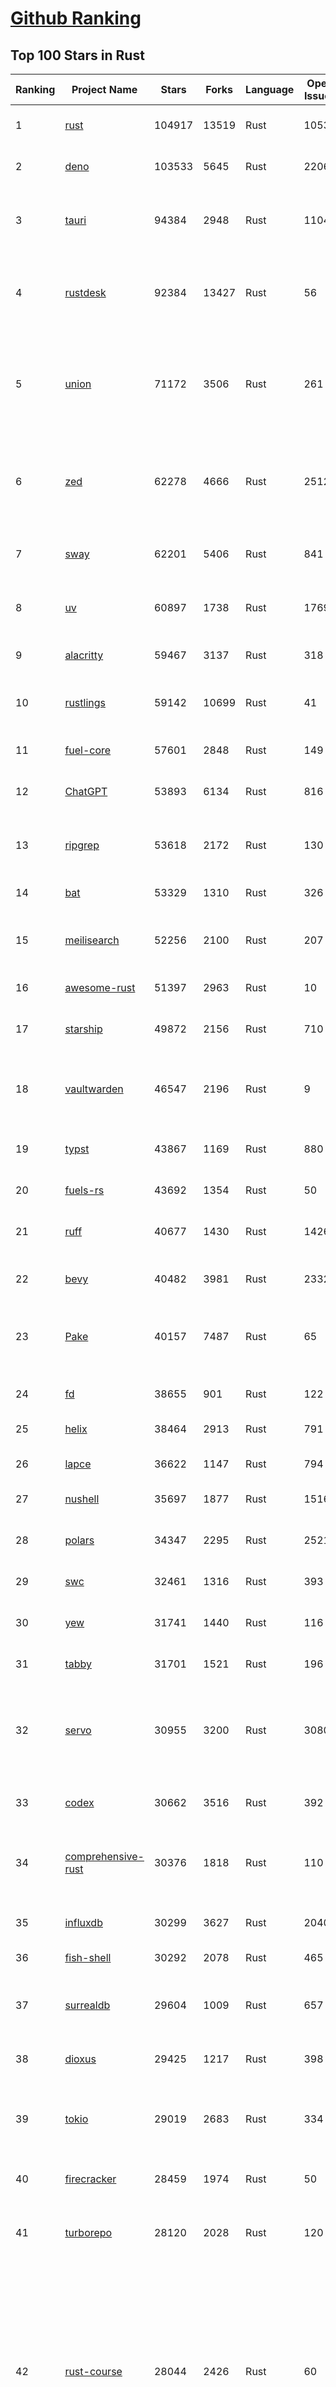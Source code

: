 [Github Ranking](../README.md)
==========

## Top 100 Stars in Rust

| Ranking | Project Name | Stars | Forks | Language | Open Issues | Description | Last Commit |
| ------- | ------------ | ----- | ----- | -------- | ----------- | ----------- | ----------- |
| 1 | [rust](https://github.com/rust-lang/rust) | 104917 | 13519 | Rust | 10531 | Empowering everyone to build reliable and efficient software. | 2025-07-10T01:45:03Z |
| 2 | [deno](https://github.com/denoland/deno) | 103533 | 5645 | Rust | 2206 | A modern runtime for JavaScript and TypeScript. | 2025-07-09T22:15:56Z |
| 3 | [tauri](https://github.com/tauri-apps/tauri) | 94384 | 2948 | Rust | 1104 | Build smaller, faster, and more secure desktop and mobile applications with a web frontend. | 2025-07-09T20:08:40Z |
| 4 | [rustdesk](https://github.com/rustdesk/rustdesk) | 92384 | 13427 | Rust | 56 | An open-source remote desktop application designed for self-hosting, as an alternative to TeamViewer. | 2025-07-10T00:42:03Z |
| 5 | [union](https://github.com/unionlabs/union) | 71172 | 3506 | Rust | 261 | The trust-minimized, zero-knowledge bridging protocol, designed for censorship resistance, extremely high security, and usage in decentralized finance. | 2025-07-10T03:07:11Z |
| 6 | [zed](https://github.com/zed-industries/zed) | 62278 | 4666 | Rust | 2512 | Code at the speed of thought – Zed is a high-performance, multiplayer code editor from the creators of Atom and Tree-sitter. | 2025-07-10T03:26:50Z |
| 7 | [sway](https://github.com/FuelLabs/sway) | 62201 | 5406 | Rust | 841 | 🌴 Empowering everyone to build reliable and efficient smart contracts. | 2025-07-09T20:07:20Z |
| 8 | [uv](https://github.com/astral-sh/uv) | 60897 | 1738 | Rust | 1769 | An extremely fast Python package and project manager, written in Rust. | 2025-07-10T00:40:59Z |
| 9 | [alacritty](https://github.com/alacritty/alacritty) | 59467 | 3137 | Rust | 318 | A cross-platform, OpenGL terminal emulator. | 2025-07-07T21:44:56Z |
| 10 | [rustlings](https://github.com/rust-lang/rustlings) | 59142 | 10699 | Rust | 41 | :crab: Small exercises to get you used to reading and writing Rust code! | 2025-07-04T21:36:04Z |
| 11 | [fuel-core](https://github.com/FuelLabs/fuel-core) | 57601 | 2848 | Rust | 149 | Rust full node implementation of the Fuel v2 protocol. | 2025-07-09T20:32:47Z |
| 12 | [ChatGPT](https://github.com/lencx/ChatGPT) | 53893 | 6134 | Rust | 816 | 🔮 ChatGPT Desktop Application (Mac, Windows and Linux) | 2024-08-29T17:58:11Z |
| 13 | [ripgrep](https://github.com/BurntSushi/ripgrep) | 53618 | 2172 | Rust | 130 | ripgrep recursively searches directories for a regex pattern while respecting your gitignore | 2025-07-04T14:15:17Z |
| 14 | [bat](https://github.com/sharkdp/bat) | 53329 | 1310 | Rust | 326 | A cat(1) clone with wings. | 2025-07-09T19:47:44Z |
| 15 | [meilisearch](https://github.com/meilisearch/meilisearch) | 52256 | 2100 | Rust | 207 | A lightning-fast search engine API bringing AI-powered hybrid search to your sites and applications. | 2025-07-09T16:22:06Z |
| 16 | [awesome-rust](https://github.com/rust-unofficial/awesome-rust) | 51397 | 2963 | Rust | 10 | A curated list of Rust code and resources. | 2025-07-05T21:22:00Z |
| 17 | [starship](https://github.com/starship/starship) | 49872 | 2156 | Rust | 710 | ☄🌌️  The minimal, blazing-fast, and infinitely customizable prompt for any shell! | 2025-07-10T03:49:32Z |
| 18 | [vaultwarden](https://github.com/dani-garcia/vaultwarden) | 46547 | 2196 | Rust | 9 | Unofficial Bitwarden compatible server written in Rust, formerly known as bitwarden_rs | 2025-07-09T21:44:20Z |
| 19 | [typst](https://github.com/typst/typst) | 43867 | 1169 | Rust | 880 | A new markup-based typesetting system that is powerful and easy to learn. | 2025-07-09T15:34:20Z |
| 20 | [fuels-rs](https://github.com/FuelLabs/fuels-rs) | 43692 | 1354 | Rust | 50 | Fuel Network Rust SDK | 2025-07-01T14:31:55Z |
| 21 | [ruff](https://github.com/astral-sh/ruff) | 40677 | 1430 | Rust | 1426 | An extremely fast Python linter and code formatter, written in Rust. | 2025-07-10T03:13:37Z |
| 22 | [bevy](https://github.com/bevyengine/bevy) | 40482 | 3981 | Rust | 2332 | A refreshingly simple data-driven game engine built in Rust | 2025-07-10T02:57:09Z |
| 23 | [Pake](https://github.com/tw93/Pake) | 40157 | 7487 | Rust | 65 | 🤱🏻 Turn any webpage into a desktop app with Rust.  🤱🏻 利用 Rust 轻松构建轻量级多端桌面应用 | 2025-03-25T12:35:16Z |
| 24 | [fd](https://github.com/sharkdp/fd) | 38655 | 901 | Rust | 122 | A simple, fast and user-friendly alternative to 'find' | 2025-07-06T15:17:21Z |
| 25 | [helix](https://github.com/helix-editor/helix) | 38464 | 2913 | Rust | 791 | A post-modern modal text editor. | 2025-07-08T23:05:48Z |
| 26 | [lapce](https://github.com/lapce/lapce) | 36622 | 1147 | Rust | 794 | Lightning-fast and Powerful Code Editor written in Rust | 2025-07-10T00:48:51Z |
| 27 | [nushell](https://github.com/nushell/nushell) | 35697 | 1877 | Rust | 1516 | A new type of shell | 2025-07-09T00:18:27Z |
| 28 | [polars](https://github.com/pola-rs/polars) | 34347 | 2295 | Rust | 2521 | Dataframes powered by a multithreaded, vectorized query engine, written in Rust | 2025-07-09T15:29:32Z |
| 29 | [swc](https://github.com/swc-project/swc) | 32461 | 1316 | Rust | 393 | Rust-based platform for the Web | 2025-07-09T10:32:22Z |
| 30 | [yew](https://github.com/yewstack/yew) | 31741 | 1440 | Rust | 116 | Rust / Wasm framework for creating reliable and efficient web applications | 2025-07-09T13:47:00Z |
| 31 | [tabby](https://github.com/TabbyML/tabby) | 31701 | 1521 | Rust | 196 | Self-hosted AI coding assistant | 2025-07-08T20:03:46Z |
| 32 | [servo](https://github.com/servo/servo) | 30955 | 3200 | Rust | 3080 | Servo aims to empower developers with a lightweight, high-performance alternative for embedding web technologies in applications. | 2025-07-10T03:16:01Z |
| 33 | [codex](https://github.com/openai/codex) | 30662 | 3516 | Rust | 392 | Lightweight coding agent that runs in your terminal | 2025-07-10T02:07:51Z |
| 34 | [comprehensive-rust](https://github.com/google/comprehensive-rust) | 30376 | 1818 | Rust | 110 | This is the Rust course used by the Android team at Google. It provides you the material to quickly teach Rust. | 2025-07-09T19:09:08Z |
| 35 | [influxdb](https://github.com/influxdata/influxdb) | 30299 | 3627 | Rust | 2040 | Scalable datastore for metrics, events, and real-time analytics | 2025-07-09T22:33:42Z |
| 36 | [fish-shell](https://github.com/fish-shell/fish-shell) | 30292 | 2078 | Rust | 465 | The user-friendly command line shell. | 2025-07-03T13:21:04Z |
| 37 | [surrealdb](https://github.com/surrealdb/surrealdb) | 29604 | 1009 | Rust | 657 | A scalable, distributed, collaborative, document-graph database, for the realtime web | 2025-07-10T01:31:26Z |
| 38 | [dioxus](https://github.com/DioxusLabs/dioxus) | 29425 | 1217 | Rust | 398 | Fullstack app framework for web, desktop, and mobile. | 2025-07-09T19:33:50Z |
| 39 | [tokio](https://github.com/tokio-rs/tokio) | 29019 | 2683 | Rust | 334 | A runtime for writing reliable asynchronous applications with Rust. Provides I/O, networking, scheduling, timers, ... | 2025-07-09T13:03:22Z |
| 40 | [firecracker](https://github.com/firecracker-microvm/firecracker) | 28459 | 1974 | Rust | 50 | Secure and fast microVMs for serverless computing. | 2025-07-09T16:13:26Z |
| 41 | [turborepo](https://github.com/vercel/turborepo) | 28120 | 2028 | Rust | 120 | Build system optimized for JavaScript and TypeScript, written in Rust | 2025-07-09T01:59:54Z |
| 42 | [rust-course](https://github.com/sunface/rust-course) | 28044 | 2426 | Rust | 60 | “连续八年成为全世界最受喜爱的语言，无 GC 也无需手动内存管理、极高的性能和安全性、过程/OO/函数式编程、优秀的包管理、JS 未来基石" — 工作之余的第二语言来试试 Rust 吧。本书拥有全面且深入的讲解、生动贴切的示例、德芙般丝滑的内容，这可能是目前最用心的 Rust 中文学习教程 / Book  | 2025-07-08T03:48:57Z |
| 43 | [zoxide](https://github.com/ajeetdsouza/zoxide) | 27692 | 640 | Rust | 100 | A smarter cd command. Supports all major shells. | 2025-06-30T21:00:42Z |
| 44 | [linera-protocol](https://github.com/linera-io/linera-protocol) | 27656 | 1808 | Rust | 474 | Main repository for the Linera protocol | 2025-07-09T15:33:30Z |
| 45 | [sniffnet](https://github.com/GyulyVGC/sniffnet) | 27655 | 901 | Rust | 36 | Comfortably monitor your Internet traffic 🕵️‍♂️ | 2025-07-10T03:27:28Z |
| 46 | [iced](https://github.com/iced-rs/iced) | 27037 | 1334 | Rust | 314 | A cross-platform GUI library for Rust, inspired by Elm | 2025-07-07T23:20:38Z |
| 47 | [delta](https://github.com/dandavison/delta) | 26652 | 419 | Rust | 268 | A syntax-highlighting pager for git, diff, grep, and blame output | 2025-07-05T17:46:29Z |
| 48 | [yazi](https://github.com/sxyazi/yazi) | 26486 | 565 | Rust | 39 | 💥 Blazing fast terminal file manager written in Rust, based on async I/O. | 2025-07-10T02:46:32Z |
| 49 | [just](https://github.com/casey/just) | 26404 | 563 | Rust | 284 | 🤖 Just a command runner | 2025-07-07T20:52:14Z |
| 50 | [egui](https://github.com/emilk/egui) | 25674 | 1775 | Rust | 795 | egui: an easy-to-use immediate mode GUI in Rust that runs on both web and native | 2025-07-09T17:36:40Z |
| 51 | [hyperfine](https://github.com/sharkdp/hyperfine) | 25579 | 409 | Rust | 41 | A command-line benchmarking tool | 2025-05-01T02:03:20Z |
| 52 | [Rocket](https://github.com/rwf2/Rocket) | 25251 | 1604 | Rust | 50 | A web framework for Rust. | 2025-05-04T10:05:41Z |
| 53 | [zellij](https://github.com/zellij-org/zellij) | 25081 | 765 | Rust | 1146 | A terminal workspace with batteries included | 2025-07-09T15:32:41Z |
| 54 | [atuin](https://github.com/atuinsh/atuin) | 24927 | 671 | Rust | 334 | ✨ Magical shell history | 2025-07-08T16:57:20Z |
| 55 | [pingora](https://github.com/cloudflare/pingora) | 24565 | 1428 | Rust | 138 | A library for building fast, reliable and evolvable network services. | 2025-06-24T20:51:32Z |
| 56 | [qdrant](https://github.com/qdrant/qdrant) | 24562 | 1690 | Rust | 340 | Qdrant - High-performance, massive-scale Vector Database and Vector Search Engine for the next generation of AI. Also available in the cloud https://cloud.qdrant.io/ | 2025-07-09T23:14:13Z |
| 57 | [czkawka](https://github.com/qarmin/czkawka) | 24400 | 760 | Rust | 471 | Multi functional app to find duplicates, empty folders, similar images etc. | 2025-05-10T10:51:17Z |
| 58 | [Rust](https://github.com/TheAlgorithms/Rust) | 24333 | 2410 | Rust | 2 |  All Algorithms implemented in Rust  | 2025-07-03T13:25:35Z |
| 59 | [exa](https://github.com/ogham/exa) | 24033 | 661 | Rust | 199 | A modern replacement for ‘ls’. | 2024-09-24T15:18:09Z |
| 60 | [tools](https://github.com/rome/tools) | 23619 | 653 | Rust | 86 | Unified developer tools for JavaScript, TypeScript, and the web | 2023-09-04T08:42:49Z |
| 61 | [actix-web](https://github.com/actix/actix-web) | 23215 | 1754 | Rust | 188 | Actix Web is a powerful, pragmatic, and extremely fast web framework for Rust. | 2025-07-07T00:27:25Z |
| 62 | [difftastic](https://github.com/Wilfred/difftastic) | 22512 | 385 | Rust | 209 | a structural diff that understands syntax 🟥🟩 | 2025-07-03T21:55:55Z |
| 63 | [anki](https://github.com/ankitects/anki) | 22306 | 2398 | Rust | 223 | Anki is a smart spaced repetition flashcard program | 2025-07-09T14:38:56Z |
| 64 | [axum](https://github.com/tokio-rs/axum) | 22248 | 1211 | Rust | 50 | Ergonomic and modular web framework built with Tokio, Tower, and Hyper | 2025-07-09T19:16:12Z |
| 65 | [hyperswitch](https://github.com/juspay/hyperswitch) | 21982 | 3910 | Rust | 659 | An open source payments switch written in Rust to make payments fast, reliable and affordable | 2025-07-10T04:04:28Z |
| 66 | [fnm](https://github.com/Schniz/fnm) | 21412 | 562 | Rust | 279 | 🚀 Fast and simple Node.js version manager, built in Rust | 2025-07-10T01:59:04Z |
| 67 | [tree-sitter](https://github.com/tree-sitter/tree-sitter) | 21222 | 1918 | Rust | 164 | An incremental parsing system for programming tools | 2025-07-10T02:35:06Z |
| 68 | [wezterm](https://github.com/wezterm/wezterm) | 20993 | 950 | Rust | 1223 | A GPU-accelerated cross-platform terminal emulator and multiplexer written by @wez and implemented in Rust | 2025-07-03T06:09:54Z |
| 69 | [chroma](https://github.com/chroma-core/chroma) | 20966 | 1678 | Rust | 203 | the AI-native open-source embedding database | 2025-07-10T00:18:44Z |
| 70 | [sonic](https://github.com/valeriansaliou/sonic) | 20861 | 603 | Rust | 64 | 🦔 Fast, lightweight & schema-less search backend. An alternative to Elasticsearch that runs on a few MBs of RAM. | 2025-01-06T21:19:17Z |
| 71 | [coreutils](https://github.com/uutils/coreutils) | 20851 | 1509 | Rust | 349 | Cross-platform Rust rewrite of the GNU coreutils | 2025-07-10T02:59:36Z |
| 72 | [RustPython](https://github.com/RustPython/RustPython) | 20275 | 1329 | Rust | 319 | A Python Interpreter written in Rust | 2025-07-10T01:27:03Z |
| 73 | [biome](https://github.com/biomejs/biome) | 20014 | 635 | Rust | 257 | A toolchain for web projects, aimed to provide functionalities to maintain them. Biome offers formatter and linter, usable via CLI and LSP. | 2025-07-09T21:43:26Z |
| 74 | [mdBook](https://github.com/rust-lang/mdBook) | 19953 | 1746 | Rust | 529 | Create book from markdown files. Like Gitbook but implemented in Rust | 2025-07-08T22:59:44Z |
| 75 | [gitui](https://github.com/gitui-org/gitui) | 19932 | 626 | Rust | 188 | Blazing 💥 fast terminal-ui for git written in rust 🦀 | 2025-07-04T02:58:50Z |
| 76 | [vector](https://github.com/vectordotdev/vector) | 19898 | 1789 | Rust | 1937 | A high-performance observability data pipeline. | 2025-07-10T02:44:27Z |
| 77 | [wasmer](https://github.com/wasmerio/wasmer) | 19882 | 898 | Rust | 226 | 🚀 Fast, secure, lightweight containers based on WebAssembly | 2025-07-09T12:06:30Z |
| 78 | [xi-editor](https://github.com/xi-editor/xi-editor) | 19835 | 702 | Rust | 135 | A modern editor with a backend written in Rust. | 2024-03-19T00:11:37Z |
| 79 | [slint](https://github.com/slint-ui/slint) | 19801 | 701 | Rust | 705 | Slint is an open-source declarative GUI toolkit to build native user interfaces for Rust, C++, JavaScript, or Python apps. | 2025-07-09T20:37:37Z |
| 80 | [gleam](https://github.com/gleam-lang/gleam) | 19554 | 828 | Rust | 156 | ⭐️ A friendly language for building type-safe, scalable systems! | 2025-07-09T19:42:30Z |
| 81 | [neon](https://github.com/neondatabase/neon) | 19018 | 714 | Rust | 637 | Neon: Serverless Postgres. We separated storage and compute to offer autoscaling, code-like database branching, and scale to zero. | 2025-07-09T23:55:00Z |
| 82 | [Bend](https://github.com/HigherOrderCO/Bend) | 18860 | 465 | Rust | 94 | A massively parallel, high-level programming language | 2025-06-03T17:36:56Z |
| 83 | [Graphite](https://github.com/GraphiteEditor/Graphite) | 18778 | 789 | Rust | 276 | An open source graphics editor for 2025: comprehensive 2D content creation tool suite for graphic design, digital art, and interactive real-time motion graphics — featuring node-based procedural editing | 2025-07-10T03:56:04Z |
| 84 | [leptos](https://github.com/leptos-rs/leptos) | 18737 | 774 | Rust | 86 | Build fast web applications with Rust. | 2025-07-07T22:04:57Z |
| 85 | [cube](https://github.com/cube-js/cube) | 18686 | 1855 | Rust | 624 | 📊 Cube’s universal semantic layer platform is the next evolution of OLAP technology for AI, BI, spreadsheets, and embedded analytics | 2025-07-10T03:42:36Z |
| 86 | [relay](https://github.com/facebook/relay) | 18679 | 1857 | Rust | 593 | Relay is a JavaScript framework for building data-driven React applications. | 2025-07-10T00:24:26Z |
| 87 | [spotify-tui](https://github.com/Rigellute/spotify-tui) | 18305 | 547 | Rust | 273 | Spotify for the terminal written in Rust 🚀 | 2024-04-04T15:03:12Z |
| 88 | [candle](https://github.com/huggingface/candle) | 17568 | 1141 | Rust | 433 | Minimalist ML framework for Rust | 2025-07-07T23:45:44Z |
| 89 | [universal-android-debloater](https://github.com/0x192/universal-android-debloater) | 17317 | 902 | Rust | 462 | Cross-platform GUI written in Rust using ADB to debloat non-rooted android devices. Improve your privacy, the security and battery life of your device. | 2024-08-02T16:16:12Z |
| 90 | [mise](https://github.com/jdx/mise) | 17308 | 559 | Rust | 25 | dev tools, env vars, task runner | 2025-07-10T01:10:39Z |
| 91 | [jj](https://github.com/jj-vcs/jj) | 17209 | 576 | Rust | 516 | A Git-compatible VCS that is both simple and powerful | 2025-07-10T03:47:50Z |
| 92 | [SpacetimeDB](https://github.com/clockworklabs/SpacetimeDB) | 17052 | 580 | Rust | 376 | Multiplayer at the speed of light | 2025-07-09T23:19:29Z |
| 93 | [ruffle](https://github.com/ruffle-rs/ruffle) | 16897 | 892 | Rust | 5372 | A Flash Player emulator written in Rust | 2025-07-10T00:05:43Z |
| 94 | [RustScan](https://github.com/bee-san/RustScan) | 16820 | 1138 | Rust | 29 | 🤖 The Modern Port Scanner 🤖 | 2025-07-09T09:50:41Z |
| 95 | [diem](https://github.com/diem/diem) | 16698 | 2581 | Rust | 357 | Diem’s mission is to build a trusted and innovative financial network that empowers people and businesses around the world. | 2025-07-08T05:31:25Z |
| 96 | [wasmtime](https://github.com/bytecodealliance/wasmtime) | 16605 | 1454 | Rust | 732 | A lightweight WebAssembly runtime that is fast, secure, and standards-compliant | 2025-07-09T19:53:52Z |
| 97 | [pyxel](https://github.com/kitao/pyxel) | 16470 | 887 | Rust | 9 | A retro game engine for Python | 2025-07-09T14:40:33Z |
| 98 | [hurl](https://github.com/Orange-OpenSource/hurl) | 16444 | 653 | Rust | 188 | Hurl, run and test HTTP requests with plain text. | 2025-07-10T03:27:01Z |
| 99 | [book](https://github.com/rust-lang/book) | 16353 | 3697 | Rust | 184 | The Rust Programming Language | 2025-07-08T17:24:41Z |
| 100 | [eza](https://github.com/eza-community/eza) | 16240 | 304 | Rust | 204 | A modern alternative to ls | 2025-07-08T02:39:09Z |

